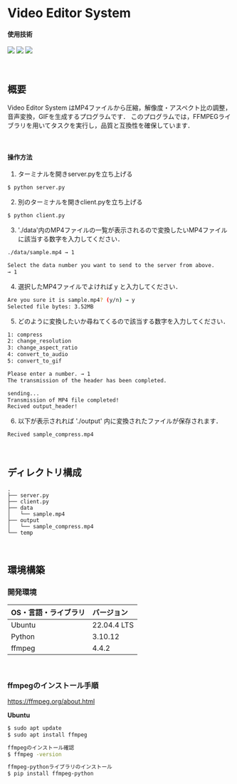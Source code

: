 # Video Editor System

#### 使用技術
<p style="display: inline">
<img src="https://img.shields.io/badge/-Linux-212121.svg?logo=linux&style=popout">
<img src="https://img.shields.io/badge/-Python-FFC107.svg?logo=python&style=popout">
<img src="https://img.shields.io/badge/-FFmpeg-007808.svg?logo=ffmpeg&style=popout">
</p>

&nbsp;

## 概要

Video Editor System はMP4ファイルから圧縮，解像度・アスペクト比の調整，音声変換，GIFを生成するプログラムです．
このプログラムでは，FFMPEGライブラリを用いてタスクを実行し，品質と互換性を確保しています．

&nbsp;

#### 操作方法

1. ターミナルを開きserver.pyを立ち上げる<br>
```bash
$ python server.py
```

2. 別のターミナルを開きclient.pyを立ち上げる<br>
```bash
$ python client.py
```

3. './data'内のMP4ファイルの一覧が表示されるので変換したいMP4ファイルに該当する数字を入力してください．<br>
```bash
./data/sample.mp4 → 1

Select the data number you want to send to the server from above. 
→ 1
```

4. 選択したMP4ファイルでよければ y と入力してください．<br>
```bash
Are you sure it is sample.mp4? (y/n) → y
Selected file bytes: 3.52MB
```

5. どのように変換したいか尋ねてくるので該当する数字を入力してください．<br>
```bash
1: compress
2: change_resolution
3: change_aspect_ratio
4: convert_to_audio
5: convert_to_gif

Please enter a number. → 1
The transmission of the header has been completed.

sending...
Transmission of MP4 file completed!
Recived output_header!
```

6. 以下が表示されれば './output' 内に変換されたファイルが保存されます．<br>
```bash
Recived sample_compress.mp4
```

&nbsp;

## ディレクトリ構成
```
.
├── server.py
├── client.py
├── data
│   └── sample.mp4
├── output
│   └── sample_compress.mp4
└── temp
```

&nbsp;

## 環境構築
### 開発環境
| OS・言語・ライブラリ | バージョン |
| :------- | :------ |
| Ubuntu | 22.04.4 LTS |
| Python | 3.10.12 |
| ffmpeg | 4.4.2 |
<br>

### ffmpegのインストール手順

https://ffmpeg.org/about.html

**Ubuntu**<br>
```bash
$ sudo apt update
$ sudo apt install ffmpeg

ffmpegのインストール確認
$ ffmpeg -version

ffmpeg-pythonライブラリのインストール
$ pip install ffmpeg-python
```

&nbsp;